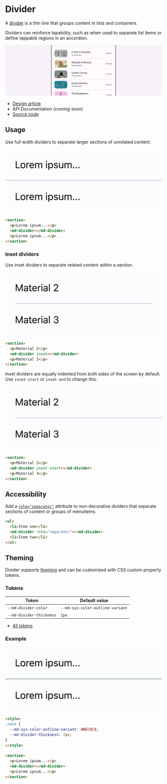 # Divider

<!--*
# Document freshness: For more information, see go/fresh-source.
freshness: { owner: 'lizmitchell' reviewed: '2023-01-22' }
*-->

<!-- go/md-divider -->

<!-- [TOC] -->

A [divider](https://m3.material.io/components/divider)<!-- {.external} --> is a thin line
that groups content in lists and containers.

Dividers can reinforce tapability, such as when used to separate list items or
define tappable regions in an accordion.

![Screenshot of five stacked dividers](images/divider/hero.png "Dividers separating items in a list.")

*   [Design article](https://m3.material.io/components/divider) <!-- {.external} -->
*   API Documentation (*coming soon*)
*   [Source code](https://github.com/material-components/material-web/tree/master/divider)
    <!-- {.external} -->

## Usage

Use full width dividers to separate larger sections of unrelated content.

![A full width divider separating two paragraphs of "Lorem ipsum"](images/divider/usage.png "Full width divider example")

```html
<section>
  <p>Lorem ipsum...</p>
  <md-divider></md-divider>
  <p>Lorem ipsum...</p>
</section>
```

### Inset dividers

Use inset dividers to separate related content within a section.

![A list of design system names separated by an inset divider](images/divider/usage-inset.png "Inset divider example")

```html
<section>
  <p>Material 2</p>
  <md-divider inset></md-divider>
  <p>Material 3</p>
</section>
```

Inset dividers are equally indented from both sides of the screen by default.
Use `inset-start` or `inset-end` to change this.

![A list of design system names separated by a leading inset divider](images/divider/usage-inset-start.png "Leading inset divider example")

```html
<section>
  <p>Material 2</p>
  <md-divider inset-start></md-divider>
  <p>Material 3</p>
</section>
```

## Accessibility

Add a
[`role="separator"`](https://developer.mozilla.org/en-US/docs/Web/Accessibility/ARIA/Roles/separator_role)<!-- {.external} -->
attribute to non-decorative dividers that separate sections of content or groups
of menuitems.

```html
<ul>
  <li>Item one</li>
  <md-divider role="separator"></md-divider>
  <li>Item two</li>
</ul>
```

## Theming

Divider supports [theming](../theming.md) and can be customized with CSS custom
property tokens.

### Tokens

Token                    | Default value
------------------------ | --------------------------------
`--md-divider-color`     | `--md-sys-color-outline-variant`
`--md-divider-thickness` | `1px`

*   [All tokens](https://github.com/material-components/material-web/blob/master/tokens/v0_152/_md-comp-divider.scss)
    <!-- {.external} -->

### Example

![A customized divider with a different color and thickness](images/divider/theming.png "Divider theming example.")

```html
<style>
:root {
  --md-sys-color-outline-variant: #BEC9C8;
  --md-divider-thickness: 2px;
}
</style>

<section>
  <p>Lorem ipsum...</p>
  <md-divider></md-divider>
  <p>Lorem ipsum...</p>
</section>
```
